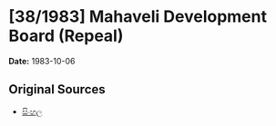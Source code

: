 # [38/1983] Mahaveli Development Board (Repeal)

**Date:** 1983-10-06

## Original Sources

- [සිංහල](https://documents.gov.lk/view/acts/1983/10/38-1983_S.pdf)
